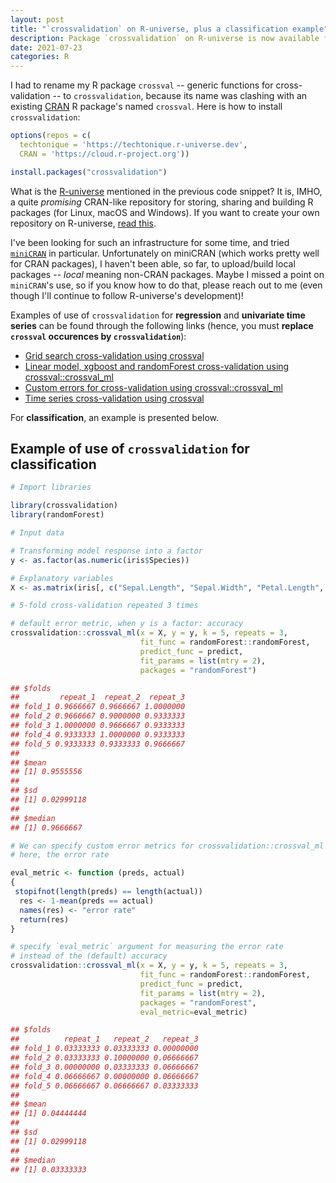 ```yaml
---
layout: post
title: "`crossvalidation` on R-universe, plus a classification example"
description: Package `crossvalidation` on R-universe is now available from R-universe.
date: 2021-07-23
categories: R
---
```



I had to rename my R package `crossval` -- generic functions for cross-validation -- to `crossvalidation`, because its name was clashing  with an existing [CRAN](https://cran.r-project.org/) R package's named `crossval`. 
Here is how to install 
`crossvalidation`:

```R
options(repos = c(
  techtonique = 'https://techtonique.r-universe.dev',
  CRAN = 'https://cloud.r-project.org'))

install.packages("crossvalidation")
```

What is the [R-universe](https://ropensci.org/r-universe/) mentioned in the previous code snippet? It is, IMHO, a quite _promising_ CRAN-like repository for storing, sharing and building R packages (for Linux, macOS and Windows). If you want to create your own repository on R-universe, [read this](https://ropensci.org/blog/2021/06/22/setup-runiverse/). 

I've been looking 
for such an infrastructure for some time, and tried [`miniCRAN`](https://cran.r-project.org/web/packages/miniCRAN/index.html) in particular. 
Unfortunately on miniCRAN (which works pretty well for CRAN packages), I haven't been able, so far, to upload/build local packages -- _local_ meaning non-CRAN packages.  Maybe I missed a point on `miniCRAN`'s use, so if you know how to do that, please reach out to me (even though I'll continue to follow R-universe's development)!

Examples of use of `crossvalidation` for __regression__ and __univariate time series__ can be found through the following links (hence, you must __replace `crossval` occurences by `crossvalidation`__): 

- [Grid search cross-validation using crossval](https://thierrymoudiki.github.io/blog/2020/04/10/r/misc/grid-search-crossval) 
- [Linear model, xgboost and randomForest cross-validation using crossval::crossval_ml](https://thierrymoudiki.github.io/blog/2020/04/17/r/misc/crossval-3)
- [Custom errors for cross-validation using crossval::crossval_ml](https://thierrymoudiki.github.io/blog/2020/05/08/r/misc/crossval-custom-errors)
- [Time series cross-validation using crossval](https://thierrymoudiki.github.io/blog/2020/03/27/r/misc/crossval-2)

For __classification__, an example is presented below. 

## Example of use of `crossvalidation` for classification

```R
# Import libraries

library(crossvalidation)
library(randomForest)
```


```R
# Input data 

# Transforming model response into a factor
y <- as.factor(as.numeric(iris$Species))

# Explanatory variables 
X <- as.matrix(iris[, c("Sepal.Length", "Sepal.Width", "Petal.Length", "Petal.Width")])
```


```R
# 5-fold cross-validation repeated 3 times

# default error metric, when y is a factor: accuracy
crossvalidation::crossval_ml(x = X, y = y, k = 5, repeats = 3,
                             fit_func = randomForest::randomForest, 
                             predict_func = predict,
                             fit_params = list(mtry = 2),
                             packages = "randomForest")

```

```R
## $folds
##         repeat_1  repeat_2  repeat_3
## fold_1 0.9666667 0.9666667 1.0000000
## fold_2 0.9666667 0.9000000 0.9333333
## fold_3 1.0000000 0.9666667 0.9333333
## fold_4 0.9333333 1.0000000 0.9333333
## fold_5 0.9333333 0.9333333 0.9666667
## 
## $mean
## [1] 0.9555556
## 
## $sd
## [1] 0.02999118
## 
## $median
## [1] 0.9666667
```

```R
# We can specify custom error metrics for crossvalidation::crossval_ml
# here, the error rate 

eval_metric <- function (preds, actual)
{
 stopifnot(length(preds) == length(actual))
  res <- 1-mean(preds == actual)
  names(res) <- "error rate"
  return(res)
}

# specify `eval_metric` argument for measuring the error rate
# instead of the (default) accuracy 
crossvalidation::crossval_ml(x = X, y = y, k = 5, repeats = 3,
                             fit_func = randomForest::randomForest, 
                             predict_func = predict,
                             fit_params = list(mtry = 2),
                             packages = "randomForest", 
                             eval_metric=eval_metric)
```

```R
## $folds
##          repeat_1   repeat_2   repeat_3
## fold_1 0.03333333 0.03333333 0.00000000
## fold_2 0.03333333 0.10000000 0.06666667
## fold_3 0.00000000 0.03333333 0.06666667
## fold_4 0.06666667 0.00000000 0.06666667
## fold_5 0.06666667 0.06666667 0.03333333
## 
## $mean
## [1] 0.04444444
## 
## $sd
## [1] 0.02999118
## 
## $median
## [1] 0.03333333
```
